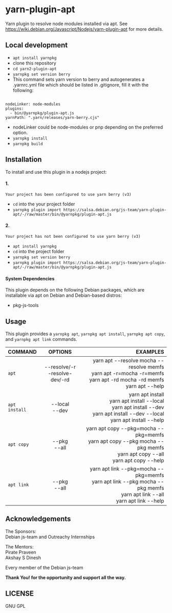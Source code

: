 # yarn-plugin-apt

Yarn plugin to resolve node modules installed via apt. See https://wiki.debian.org/Javascript/Nodejs/yarn-plugin-apt for more details.


## Local development
- `apt install yarnpkg`
- clone this repository
- `cd yarn2-plugin-apt`
- `yarnpkg set version berry` 
- This command sets yarn version to berry and autogenerates a .yarnrc.yml file which should be listed in .gitignore, fill it with the following:
<pre><code>
nodeLinker: node-modules
plugins:
  - bin/@yarnpkg/plugin-apt.js
yarnPath: ".yarn/releases/yarn-berry.cjs" 
</code></pre>
- nodeLinker could be node-modules or pnp depending on the preferred option.
- `yarnpkg install`
- `yarnpkg build`


## Installation
To install and use this plugin in a nodejs project:
#### 1.
    Your project has been configured to use yarn berry (v3)
- `cd` into the your project folder
- `yarnpkg plugin import https://salsa.debian.org/js-team/yarn-plugin-apt/-/raw/master/bin/@yarnpkg/plugin-apt.js`
#### 2.
    Your project has not been configured to use yarn berry (v3)
- `apt install yarnpkg`
- `cd` into the project folder
- `yarnpkg set version berry`
- `yarnpkg plugin import https://salsa.debian.org/js-team/yarn-plugin-apt/-/raw/master/bin/@yarnpkg/plugin-apt.js`

#### System Dependencies
This plugin depends on the following Debian packages, which are installable via apt on Debian and Debian-based distros:
- pkg-js-tools

## Usage

This plugin provides a `yarnpkg apt`, `yarnpkg apt install`, `yarnpkg apt copy`, and `yarnpkg apt link` commands.

| COMMAND |   OPTIONS |  EXAMPLES      |
|---------|:---------:|---------------:|
| `apt`|--resolve/-r <br/> -resolve-dev/-rd|yarn apt --resolve mocha --resolve memfs <br /> yarn apt -r=mocha -r=memfs <br /> yarn apt -rd mocha -rd memfs <br /> yarn apt --help|
| `apt install`|--local <br /> --dev|yarn apt install <br /> yarn apt install --local <br /> yarn apt install --dev <br /> yarn apt install --dev --local <br /> yarn apt install --help|
| `apt copy`|--pkg <br /> --all|yarn apt copy --pkg=mocha --pkg=memfs <br /> yarn apt copy --pkg mocha --pkg memfs <br /> yarn apt copy --all <br /> yarn apt copy --help|
| `apt link`|--pkg <br /> --all|yarn apt link --pkg=mocha --pkg=memfs <br /> yarn apt link --pkg mocha --pkg memfs <br /> yarn apt link --all <br /> yarn apt link --help|


## Acknowledgements

The Sponsors:<br/>
Debian js-team and Outreachy Internships

The Mentors:<br/>
Pirate Praveen<br/>
Akshay S Dinesh

Every member of the Debian js-team

**Thank You! for the opportunity and support all the way.**

## LICENSE
GNU GPL
